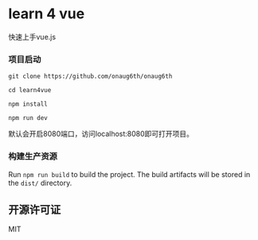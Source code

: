 # learn 4 vue

快速上手vue.js

### 项目启动

```
git clone https://github.com/onaug6th/onaug6th

cd learn4vue

npm install 

npm run dev
```
默认会开启8080端口，访问localhost:8080即可打开项目。

### 构建生产资源

Run `npm run build` to build the project. The build artifacts will be stored in the `dist/` directory.

## 开源许可证

MIT
